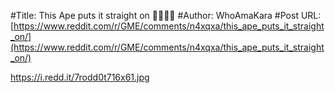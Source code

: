 #Title: This Ape puts it straight on 💎🙏🙏💎
#Author: WhoAmaKara
#Post URL: [https://www.reddit.com/r/GME/comments/n4xqxa/this_ape_puts_it_straight_on/](https://www.reddit.com/r/GME/comments/n4xqxa/this_ape_puts_it_straight_on/)


https://i.redd.it/7rodd0t716x61.jpg